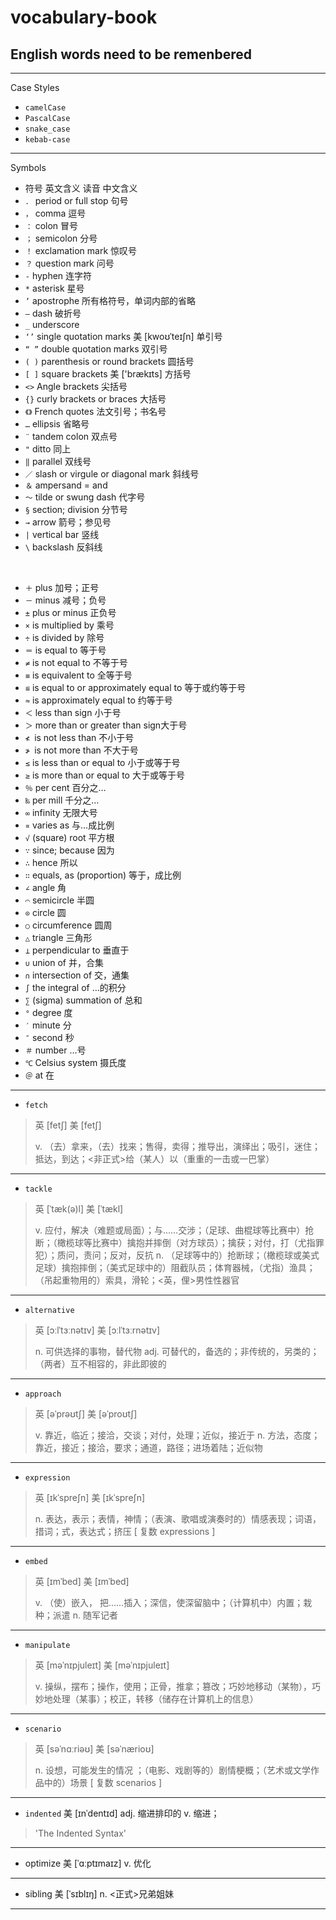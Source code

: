# vocabulary-book



## English words need to be remenbered
---
Case Styles
- `camelCase`
- `PascalCase`
- `snake_case`
- `kebab-case`
---
Symbols

- 符号	英文含义	读音	中文含义
- `．`	period or full stop	句号
- `，`	comma		逗号
- `：`	colon		冒号
- `；`	semicolon		分号
- `！`	exclamation mark		惊叹号
- `？`	question mark		问号
- `-`	hyphen		连字符
- `*`	asterisk		星号
- `’`	apostrophe		所有格符号，单词内部的省略
- `—`	dash		破折号
- `_`	underscore		
- `‘’`	single quotation marks	美 [kwoʊˈteɪʃn]	单引号
- `“ ”`	double quotation marks		双引号
- `( )`	parenthesis or round brackets		圆括号
- `[ ]`	square brackets	美 ['brækɪts]	方括号
- `<>`	Angle brackets		尖括号
- `{}`	curly brackets or braces		大括号
- `《》`	French quotes		法文引号；书名号
- `…`	ellipsis		省略号
- `¨`	tandem colon		双点号
- `"`	ditto		同上
- `‖`	parallel		双线号
- `／`	slash or virgule or diagonal mark		斜线号
- `＆`	ampersand = and		
- `～`	tilde or swung dash		代字号
- `§`	section; division		分节号
- `→`	arrow		箭号；参见号
- `|` vertical bar		竖线
- `\`	backslash		反斜线

<br/>

- `＋` plus 加号；正号
- `－` minus 减号；负号
- `±` plus or minus 正负号
- `×` is multiplied by 乘号
- `÷` is divided by 除号
- `＝` is equal to 等于号
- `≠` is not equal to 不等于号
- `≡` is equivalent to 全等于号
- `≌` is equal to or approximately equal to 等于或约等于号
- `≈` is approximately equal to 约等于号
- `＜` less than sign 小于号
- `＞` more than or greater than sign大于号
- `≮ `is not less than 不小于号
- `≯ `is not more than 不大于号
- `≤` is less than or equal to 小于或等于号
- `≥` is more than or equal to 大于或等于号
- `％` per cent 百分之…
- `‰` per mill 千分之…
- `∞` infinity 无限大号
- `∝` varies as 与…成比例
- `√` (square) root 平方根
- `∵` since; because 因为
- `∴` hence 所以
- `∷` equals, as (proportion) 等于，成比例
- `∠` angle 角
- `⌒` semicircle 半圆
- `⊙` circle 圆
- `○` circumference 圆周
- `△` triangle 三角形
- `⊥` perpendicular to 垂直于
- `∪` union of 并，合集
- `∩` intersection of 交，通集
- `∫` the integral of …的积分
- `∑` (sigma) summation of 总和
- `°` degree 度
- `′` minute 分
- `″` second 秒
- `＃` number …号
- `℃` Celsius system 摄氏度
- `＠` at 在
---
- `fetch`
> 英 [fetʃ]  美 [fetʃ] 
> 
> v. （去）拿来，（去）找来；售得，卖得；推导出，演绎出；吸引，迷住；抵达，到达；<非正式>给（某人）以（重重的一击或一巴掌）
---
- `tackle`
> 英 [ˈtæk(ə)l]  美 [ˈtækl] 
> 
> v. 应付，解决（难题或局面）；与……交涉；（足球、曲棍球等比赛中）抢断；（橄榄球等比赛中）擒抱并摔倒（对方球员）；擒获；对付，打（尤指罪犯）；质问，责问；反对，反抗
n. （足球等中的）抢断球；（橄榄球或美式足球）擒抱摔倒；（美式足球中的）阻截队员；体育器械，（尤指）渔具；（吊起重物用的）索具，滑轮；<英，俚>男性性器官
---
- `alternative`
 > 英 [ɔːlˈtɜːnətɪv]  美 [ɔːlˈtɜːrnətɪv] 
 > 
> n. 可供选择的事物，替代物
adj. 可替代的，备选的；非传统的，另类的；（两者）互不相容的，非此即彼的
---
- `approach`
>英 [əˈprəʊtʃ]  美 [əˈproʊtʃ] 
>
>v. 靠近，临近；接洽，交谈；对付，处理；近似，接近于
n. 方法，态度；靠近，接近；接洽，要求；通道，路径；进场着陆；近似物
---
- `expression`
> 英 [ɪkˈspreʃn]  美 [ɪkˈspreʃn] 
> 
> n. 表达，表示；表情，神情；（表演、歌唱或演奏时的）情感表现；词语，措词；式，表达式；挤压
[ 复数 expressions ]
---
- `embed`
> 英 [ɪmˈbed]  美 [ɪmˈbed] 
> 
>v. （使）嵌入， 把……插入；深信，使深留脑中；（计算机中）内置；栽种；派遣
n. 随军记者
---
- `manipulate`
> 英 [məˈnɪpjuleɪt]  美 [məˈnɪpjuleɪt] 
> 
> v. 操纵，摆布；操作，使用；正骨，推拿；篡改；巧妙地移动（某物），巧妙地处理（某事）；校正，转移（储存在计算机上的信息）
---
- `scenario`
> 英 [səˈnɑːriəʊ]  美 [səˈnærioʊ] 
> 
> n. 设想，可能发生的情况 ；（电影、戏剧等的）剧情梗概；（艺术或文学作品中的）场景
[ 复数 scenarios ]
---
- `indented` 美 [ɪnˈdentɪd]  adj. 缩进排印的 v. 缩进；
> 'The Indented Syntax'
--- 
- optimize 美 [ˈɑːptɪmaɪz]  v. 优化
---
- sibling 美 [ˈsɪblɪŋ] n. <正式>兄弟姐妹 
---
